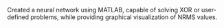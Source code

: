 Created a neural network using MATLAB, capable of solving XOR or user-defined problems, while providing graphical visualization of NRMS values.

